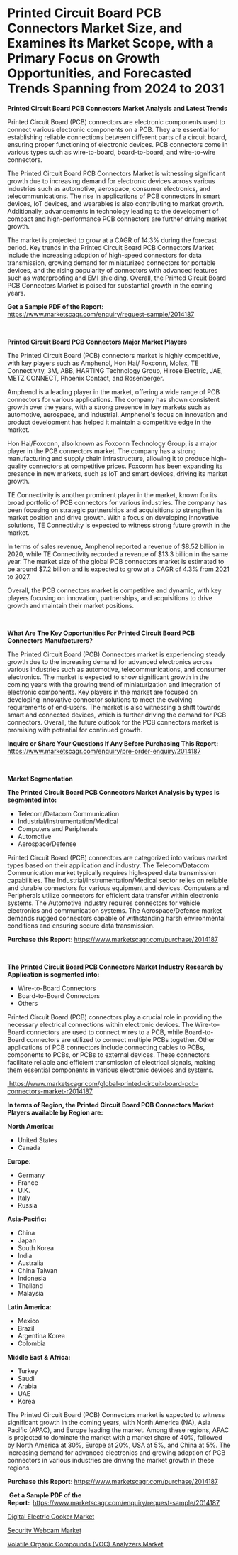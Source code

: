 <p><h1>Printed Circuit Board PCB Connectors Market Size, and Examines its Market Scope, with a Primary Focus on Growth Opportunities, and Forecasted Trends Spanning from 2024 to 2031</h1></p><p><strong>Printed Circuit Board PCB Connectors Market Analysis and Latest Trends</strong></p>
<p><p>Printed Circuit Board (PCB) connectors are electronic components used to connect various electronic components on a PCB. They are essential for establishing reliable connections between different parts of a circuit board, ensuring proper functioning of electronic devices. PCB connectors come in various types such as wire-to-board, board-to-board, and wire-to-wire connectors.</p><p>The Printed Circuit Board PCB Connectors Market is witnessing significant growth due to increasing demand for electronic devices across various industries such as automotive, aerospace, consumer electronics, and telecommunications. The rise in applications of PCB connectors in smart devices, IoT devices, and wearables is also contributing to market growth. Additionally, advancements in technology leading to the development of compact and high-performance PCB connectors are further driving market growth.</p><p>The market is projected to grow at a CAGR of 14.3% during the forecast period. Key trends in the Printed Circuit Board PCB Connectors Market include the increasing adoption of high-speed connectors for data transmission, growing demand for miniaturized connectors for portable devices, and the rising popularity of connectors with advanced features such as waterproofing and EMI shielding. Overall, the Printed Circuit Board PCB Connectors Market is poised for substantial growth in the coming years.</p></p>
<p><strong>Get a Sample PDF of the Report:&nbsp;</strong> <a href="https://www.marketscagr.com/enquiry/request-sample/2014187">https://www.marketscagr.com/enquiry/request-sample/2014187</a></p>
<p>&nbsp;</p>
<p><strong>Printed Circuit Board PCB Connectors Major Market Players</strong></p>
<p><p>The Printed Circuit Board (PCB) connectors market is highly competitive, with key players such as Amphenol, Hon Hai/ Foxconn, Molex, TE Connectivity, 3M, ABB, HARTING Technology Group, Hirose Electric, JAE, METZ CONNECT, Phoenix Contact, and Rosenberger. </p><p>Amphenol is a leading player in the market, offering a wide range of PCB connectors for various applications. The company has shown consistent growth over the years, with a strong presence in key markets such as automotive, aerospace, and industrial. Amphenol's focus on innovation and product development has helped it maintain a competitive edge in the market.</p><p>Hon Hai/Foxconn, also known as Foxconn Technology Group, is a major player in the PCB connectors market. The company has a strong manufacturing and supply chain infrastructure, allowing it to produce high-quality connectors at competitive prices. Foxconn has been expanding its presence in new markets, such as IoT and smart devices, driving its market growth.</p><p>TE Connectivity is another prominent player in the market, known for its broad portfolio of PCB connectors for various industries. The company has been focusing on strategic partnerships and acquisitions to strengthen its market position and drive growth. With a focus on developing innovative solutions, TE Connectivity is expected to witness strong future growth in the market.</p><p>In terms of sales revenue, Amphenol reported a revenue of $8.52 billion in 2020, while TE Connectivity recorded a revenue of $13.3 billion in the same year. The market size of the global PCB connectors market is estimated to be around $7.2 billion and is expected to grow at a CAGR of 4.3% from 2021 to 2027.</p><p>Overall, the PCB connectors market is competitive and dynamic, with key players focusing on innovation, partnerships, and acquisitions to drive growth and maintain their market positions.</p></p>
<p>&nbsp;</p>
<p><strong>What Are The Key Opportunities For Printed Circuit Board PCB Connectors Manufacturers?</strong></p>
<p><p>The Printed Circuit Board (PCB) Connectors market is experiencing steady growth due to the increasing demand for advanced electronics across various industries such as automotive, telecommunications, and consumer electronics. The market is expected to show significant growth in the coming years with the growing trend of miniaturization and integration of electronic components. Key players in the market are focused on developing innovative connector solutions to meet the evolving requirements of end-users. The market is also witnessing a shift towards smart and connected devices, which is further driving the demand for PCB connectors. Overall, the future outlook for the PCB connectors market is promising with potential for continued growth.</p></p>
<p><strong>Inquire or Share Your Questions If Any Before Purchasing This Report:</strong> <a href="https://www.marketscagr.com/enquiry/pre-order-enquiry/2014187">https://www.marketscagr.com/enquiry/pre-order-enquiry/2014187</a></p>
<p>&nbsp;</p>
<p><strong>Market Segmentation</strong></p>
<p><strong>The Printed Circuit Board PCB Connectors Market Analysis by types is segmented into:</strong></p>
<p><ul><li>Telecom/Datacom Communication</li><li>Industrial/Instrumentation/Medical</li><li>Computers and Peripherals</li><li>Automotive</li><li>Aerospace/Defense</li></ul></p>
<p><p>Printed Circuit Board (PCB) connectors are categorized into various market types based on their application and industry. The Telecom/Datacom Communication market typically requires high-speed data transmission capabilities. The Industrial/Instrumentation/Medical sector relies on reliable and durable connectors for various equipment and devices. Computers and Peripherals utilize connectors for efficient data transfer within electronic systems. The Automotive industry requires connectors for vehicle electronics and communication systems. The Aerospace/Defense market demands rugged connectors capable of withstanding harsh environmental conditions and ensuring secure data transmission.</p></p>
<p><strong>Purchase this Report:&nbsp;</strong><a href="https://www.marketscagr.com/purchase/2014187">https://www.marketscagr.com/purchase/2014187</a></p>
<p>&nbsp;</p>
<p><strong>The Printed Circuit Board PCB Connectors Market Industry Research by Application is segmented into:</strong></p>
<p><ul><li>Wire-to-Board Connectors</li><li>Board-to-Board Connectors</li><li>Others</li></ul></p>
<p><p>Printed Circuit Board (PCB) connectors play a crucial role in providing the necessary electrical connections within electronic devices. The Wire-to-Board connectors are used to connect wires to a PCB, while Board-to-Board connectors are utilized to connect multiple PCBs together. Other applications of PCB connectors include connecting cables to PCBs, components to PCBs, or PCBs to external devices. These connectors facilitate reliable and efficient transmission of electrical signals, making them essential components in various electronic devices and systems.</p></p>
<p><a href="https://www.marketscagr.com/global-printed-circuit-board-pcb-connectors-market-r2014187">&nbsp;https://www.marketscagr.com/global-printed-circuit-board-pcb-connectors-market-r2014187</a></p>
<p><strong>In terms of Region, the Printed Circuit Board PCB Connectors Market Players available by Region are:</strong></p>
<p>
    <p> <strong> North America: </strong>
        <ul>
            <li>United States</li>
            <li>Canada</li>
        </ul>
        </p> 
    <p> <strong> Europe: </strong>
        <ul>
            <li>Germany</li>
            <li>France</li>
            <li>U.K.</li>
            <li>Italy</li>
            <li>Russia</li>
        </ul>
        </p> 
    <p> <strong> Asia-Pacific: </strong>
        <ul>
            <li>China</li>
            <li>Japan</li>
            <li>South Korea</li>
            <li>India</li>
            <li>Australia</li>
            <li>China Taiwan</li>
            <li>Indonesia</li>
            <li>Thailand</li>
            <li>Malaysia</li>
        </ul>
        </p> 
    <p> <strong> Latin America: </strong>
        <ul>
            <li>Mexico</li>
            <li>Brazil</li>
            <li>Argentina Korea</li>
            <li>Colombia</li>
        </ul>
        </p> 
    <p> <strong> Middle East & Africa: </strong>
        <ul>
            <li>Turkey</li>
            <li>Saudi</li>
            <li>Arabia</li>
            <li>UAE</li>
            <li>Korea</li>
        </ul>
    </p>
    </p>
<p><p>The Printed Circuit Board (PCB) Connectors market is expected to witness significant growth in the coming years, with North America (NA), Asia Pacific (APAC), and Europe leading the market. Among these regions, APAC is projected to dominate the market with a market share of 40%, followed by North America at 30%, Europe at 20%, USA at 5%, and China at 5%. The increasing demand for advanced electronics and growing adoption of PCB connectors in various industries are driving the market growth in these regions.</p></p>
<p><strong>Purchase this Report: </strong><a href="https://www.marketscagr.com/purchase/2014187">https://www.marketscagr.com/purchase/2014187</a></p>
<p>&nbsp;<strong>Get a Sample PDF of the Report:&nbsp;&nbsp;</strong><a href="https://www.marketscagr.com/enquiry/request-sample/2014187">https://www.marketscagr.com/enquiry/request-sample/2014187</a></p>
<p><strong></strong></p>
<p><p><a href="https://github.com/garethgwrecovery/Market-Research-Report-List-1/blob/main/digital-electric-cooker-market.md">Digital Electric Cooker Market</a></p><p><a href="https://medium.com/@kaceyrath00/security-webcam-market-global-market-share-and-ranking-overall-sales-and-demand-forecast-2024-cbb55546b0f0">Security Webcam Market</a></p><p><a href="https://medium.com/@bsjdj3773/volatile-organic-compounds-voc-analyzers-market-market-segmentation-geographical-regions-and-bc70d28afb4b">Volatile Organic Compounds (VOC) Analyzers Market</a></p></p>